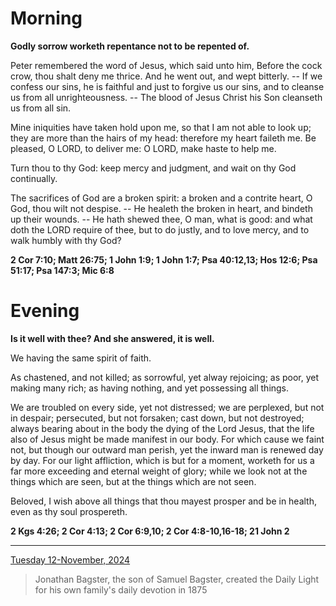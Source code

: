 # Morning

**Godly sorrow worketh repentance not to be repented of.**
 
Peter remembered the word of Jesus, which said unto him, Before the cock crow, thou shalt deny me thrice. And he went out, and wept bitterly. -- If we confess our sins, he is faithful and just to forgive us our sins, and to cleanse us from all unrighteousness. -- The blood of Jesus Christ his Son cleanseth us from all sin.
 
Mine iniquities have taken hold upon me, so that I am not able to look up; they are more than the hairs of my head: therefore my heart faileth me. Be pleased, O LORD, to deliver me: O LORD, make haste to help me.
 
Turn thou to thy God: keep mercy and judgment, and wait on thy God continually.
 
The sacrifices of God are a broken spirit: a broken and a contrite heart, O God, thou wilt not despise. -- He healeth the broken in heart, and bindeth up their wounds. -- He hath shewed thee, O man, what is good: and what doth the LORD require of thee, but to do justly, and to love mercy, and to walk humbly with thy God?  

**2 Cor 7:10; Matt 26:75; 1 John 1:9; 1 John 1:7; Psa 40:12,13; Hos 12:6; Psa 51:17; Psa 147:3; Mic 6:8**

# Evening

**Is it well with thee? And she answered, it is well.**
 
We having the same spirit of faith.
 
As chastened, and not killed; as sorrowful, yet alway rejoicing; as poor, yet making many rich; as having nothing, and yet possessing all things.
 
We are troubled on every side, yet not distressed; we are perplexed, but not in despair; persecuted, but not forsaken; cast down, but not destroyed; always bearing about in the body the dying of the Lord Jesus, that the life also of Jesus might be made manifest in our body. For which cause we faint not, but though our outward man perish, yet the inward man is renewed day by day. For our light affliction, which is but for a moment, worketh for us a far more exceeding and eternal weight of glory; while we look not at the things which are seen, but at the things which are not seen.
 
Beloved, I wish above all things that thou mayest prosper and be in health, even as thy soul prospereth.  

**2 Kgs 4:26; 2 Cor 4:13; 2 Cor 6:9,10; 2 Cor 4:8-10,16-18; 21 John 2**

---

[Tuesday 12-November, 2024](https://t.me/s/daily_light)

> Jonathan Bagster, the son of Samuel Bagster, created the Daily Light for his own family's daily devotion in 1875

